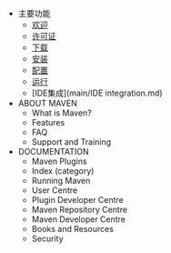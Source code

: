 * 主要功能
	* [欢迎](main/Welcome.md)
	* [许可证](http://www.apache.org/licenses/)
	* [下载](http://maven.apache.org/download.html)
	* [安装](main/Install.md)
	* [配置](main/configure.md)
	* [运行](main/Run.md)
	* [IDE集成](main/IDE integration.md)
* ABOUT MAVEN
	* What is Maven?
	* Features
	* FAQ
	* Support and Training
* DOCUMENTATION
	* Maven Plugins
	* Index (category)
	* Running Maven
	* User Centre
	* Plugin Developer Centre
	* Maven Repository Centre
	* Maven Developer Centre
	* Books and Resources
	* Security